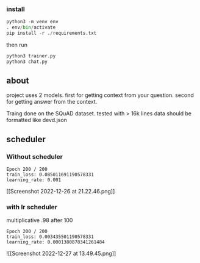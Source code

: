 ### install
```python
python3 -m venv env
. env/bin/activate
pip install -r ./requirements.txt
```
then run 
```python
python3 trainer.py
python3 chat.py
```

## about
project uses 2 models. 
first for getting context from your question.
second for getting answer from the context.

Traing done on the SQuAD dataset. tested with > 16k lines
data should be formatted like devd.json

## scheduler
### Without scheduler
```text 
Epoch 200 / 200
train_loss: 0.085011691190578331
learning_rate: 0.001
```
[[Screenshot 2022-12-26 at 21.22.46.png]]

### with lr scheduler 
multiplicative .98 after 100
```text 
Epoch 200 / 200
train_loss: 0.003435501190578331
learning_rate: 0.0001380878341261484
```
![[Screenshot 2022-12-27 at 13.49.45.png]]